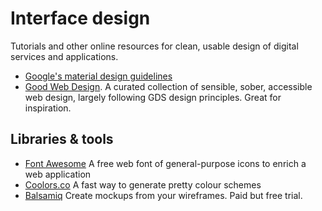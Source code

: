 Interface design
===============

Tutorials and other online resources for clean, usable design of digital services and applications.

* [Google's material design guidelines](https://material.io/guidelines/)
* [Good Web Design](http://goodweb.design). A curated collection of sensible, sober, accessible web design, largely following GDS design principles. Great for inspiration.


Libraries & tools
----------------
* [Font Awesome](http://fontawesome.io) A free web font of general-purpose icons to enrich a web application
* [Coolors.co](http://coolors.co) A fast way to generate pretty colour schemes
* [Balsamiq](http://balsamiq.com) Create mockups from your wireframes. Paid but free trial.

